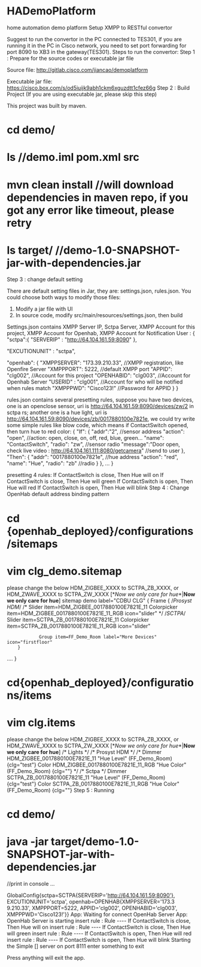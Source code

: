 # HADemoPlatform
home automation demo platform
Setup XMPP to RESTful convertor

Suggest to run the convertor in the PC connected to TES301, if you are running it in the PC in Cisco network, you need to set port forwarding for port 8090 to XB3 in the gateway(TES301).
Steps to run the convertor:
Step 1 : Prepare for the source codes or executable jar file

Source file: http://gitlab.cisco.com/jiancao/demoplatform

Executable jar file: https://cisco.box.com/s/od5iuijk9abh1ckm6xguzdtt1cfez66g
Step 2 : Build Project (If you are using executable jar, please skip this step)

This project was built by maven.
# cd demo/
# ls    //demo.iml  pom.xml  src
# mvn clean install //will download dependencies in maven repo, if you got any error like timeout, please retry
# ls target/   //demo-1.0-SNAPSHOT-jar-with-dependencies.jar
Step 3 : change default setting

There are default setting files in Jar, they are: settings.json, rules.json.
You could choose both ways to modify those files:
1. Modify a jar file with UI
2. In source code, modify src/main/resources/settings.json, then build

Settings.json contains XMPP Server IP, Sctpa Server, XMPP Account for this project, XMPP Account for Openhab, XMPP Account for Notification User :
{
  "sctpa":{
    "SERVERIP" : "http://64.104.161.59:8090"
  },
 
  "EXCUTIONUNIT" : "sctpa",
 
  "openhab": {
    "XMPPSERVER": "173.39.210.33",    //XMPP registration, like Openfire Server
    "XMPPPORT": 5222,                 //default XMPP port
    "APPID": "clg002",                //Account for this project
    "OPENHABID": "clg003",            //Account for Openhab Server
    "USERID" : "clg001",              //Account for who will be notified when rules match
    "XMPPPWD": "Cisco123!"            //Password for APPID
  }
}

rules.json contains several presetting rules, suppose you have two devices, one is an openclose sensor, uri is http://64.104.161.59:8090/devices/zw/2 in sctpa rs; another one is a hue light, uri is http://64.104.161.59:8090/devices/zb/0017880100e7821e, we could try write some simple rules like blow code, which means if ContactSwitch opened, then turn hue to red color:
{
"If": {
        "addr":"2",    //sensor address
        "action": "open", //action: open, close, on, off, red, blue, green...
        "name": "ContactSwitch",
        "radio": "zw",   //sensor radio
        "message":"Door open, check live video : http://64.104.161.111:8080/getcamera"   //send to user
      },
"Then": {
        "addr": "0017880100e7821e",  //hue address
        "action": "red",
        "name": "Hue",
        "radio": "zb"   //radio
      }
},
...
}

presetting 4 rules:
If ContactSwitch is close, Then Hue will on
If ContactSwitch is close, Then Hue will green
If ContactSwitch is open, Then Hue will red
If ContactSwitch is open, Then Hue will blink
Step 4 : Change OpenHab default address binding pattern
# cd {openhab_deployed}/configurations/sitemaps
# vim clg_demo.sitemap
please change the below HDM_ZIGBEE_XXXX to SCTPA_ZB_XXXX,  or HDM_ZWAVE_XXXX to SCTPA_ZW_XXXX
[\**Now we only care for hue*\*|**Now we only care for hue**]
sitemap demo label="CDBU CLG"
{
Frame {
                /*Prosyst HDM*/
                /*
                Slider item=HDM_ZIGBEE_0017880100E7821E_11
                Colorpicker item=HDM_ZIGBEE_0017880100E7821E_11_RGB icon="slider"
                */
                /*SCTPA*/
                Slider item=SCTPA_ZB_0017880100E7821E_11
                Colorpicker item=SCTPA_ZB_0017880100E7821E_11_RGB icon="slider"
 
                Group item=FF_Demo_Room label="More Devices" icon="firstfloor"
        }
....
}
# cd{openhab_deployed}/configurations/items
# vim clg.items
please change the below HDM_ZIGBEE_XXXX to SCTPA_ZB_XXXX,  or HDM_ZWAVE_XXXX to SCTPA_ZW_XXXX
[\**Now we only care for hue*\*|**Now we only care for hue**]
/\* Lights \*/
/\* Prosyst HDM \*/
/\*
Dimmer HDM_ZIGBEE_0017880100E7821E_11 "Hue Level"               (FF_Demo_Room) {clg="test"}
Color  HDM_ZIGBEE_0017880100E7821E_11_RGB "Hue Color"                   <slider> (FF_Demo_Room) {clg=""}
\*/
/\* Sctpa \*/
Dimmer SCTPA_ZB_0017880100E7821E_11 "Hue Level"                 (FF_Demo_Room) {clg="test"}
Color  SCTPA_ZB_0017880100E7821E_11_RGB "Hue Color"                     <slider> (FF_Demo_Room) {clg=""}
Step 5 : Running
# cd demo/
# java \-jar target/demo-1.0-SNAPSHOT-jar-with-dependencies.jar
//print in console ...
 
GlobalConfig{sctpa=SCTPA{SERVERIP='http://64.104.161.59:8090'}, EXCUTIONUNIT='sctpa', openhab=OPENHAB{XMPPSERVER='173.3
9.210.33', XMPPPORT=5222, APPID='clg002', OPENHABID='clg003', XMPPPWD='Cisco123\!'}}
App: Waiting for connect OpenHab Server
App: OpenHab Server is starting
insert rule : Rule \---\- If ContactSwitch is close, Then Hue will on
insert rule : Rule \---\- If ContactSwitch is close, Then Hue will green
insert rule : Rule \---\- If ContactSwitch is open, Then Hue will red
insert rule : Rule \---\- If ContactSwitch is open, Then Hue will blink
Starting the Simple [] server on port 8111
enter something to exit
 
Press anything will exit the app.
 
